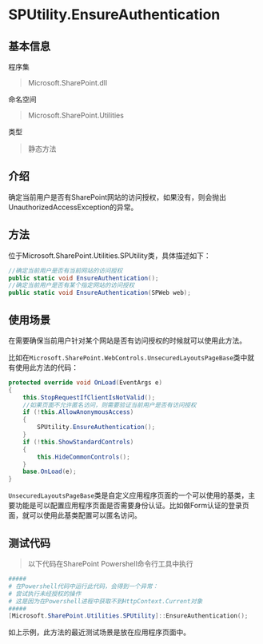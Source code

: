 # SPUtility.EnsureAuthentication

## 基本信息
程序集
> Microsoft.SharePoint.dll

命名空间
> Microsoft.SharePoint.Utilities

类型
> 静态方法

## 介绍
确定当前用户是否有SharePoint网站的访问授权，如果没有，则会抛出UnauthorizedAccessException的异常。

## 方法
位于Microsoft.SharePoint.Utilities.SPUtility类，具体描述如下：
``` c#
//确定当前用户是否有当前网站的访问授权
public static void EnsureAuthentication();
//确定当前用户是否有某个指定网站的访问授权
public static void EnsureAuthentication(SPWeb web);
```


## 使用场景
在需要确保当前用户针对某个网站是否有访问授权的时候就可以使用此方法。

比如在`Microsoft.SharePoint.WebControls.UnsecuredLayoutsPageBase`类中就有使用此方法的代码：

``` c#
protected override void OnLoad(EventArgs e)
{
    this.StopRequestIfClientIsNotValid();
    //如果页面不允许匿名访问，则需要验证当前用户是否有访问授权
    if (!this.AllowAnonymousAccess)
    {
        SPUtility.EnsureAuthentication();
    }
    if (!this.ShowStandardControls)
    {
        this.HideCommonControls();
    }
    base.OnLoad(e);
}


```

`UnsecuredLayoutsPageBase`类是自定义应用程序页面的一个可以使用的基类，主要功能是可以配置应用程序页面是否需要身份认证。比如做Form认证的登录页面，就可以使用此基类配置可以匿名访问。


## 测试代码
> 以下代码在SharePoint Powershell命令行工具中执行

``` powershell
#####
# 在Powershell代码中运行此代码，会得到一个异常：
# 尝试执行未经授权的操作
# 这是因为在Powershell进程中获取不到HttpContext.Current对象
#####
[Microsoft.SharePoint.Utilities.SPUtility]::EnsureAuthentication();
```

如上示例，此方法的最近测试场景是放在应用程序页面中。
